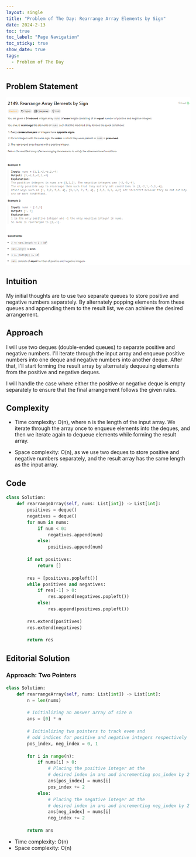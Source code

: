 ```yaml
---
layout: single
title: "Problem of The Day: Rearrange Array Elements by Sign"
date: 2024-2-13
toc: true
toc_label: "Page Navigation"
toc_sticky: true
show_date: true
tags:
  - Problem of The Day
---
```


## Problem Statement

[![problem-2149](/assets/images/2024-02-13_21-10-32-problem-2149.png)](/assets/images/2024-02-13_21-10-32-problem-2149.png)

## Intuition

My initial thoughts are to use two separate queues to store positive and negative numbers separately. By alternately popping elements from these queues and appending them to the result list, we can achieve the desired arrangement.

## Approach

I will use two deques (double-ended queues) to separate positive and negative numbers. I'll iterate through the input array and enqueue positive numbers into one deque and negative numbers into another deque. After that, I'll start forming the result array by alternately dequeuing elements from the positive and negative deques.

I will handle the case where either the positive or negative deque is empty separately to ensure that the final arrangement follows the given rules.

## Complexity

- Time complexity:
  O(n), where n is the length of the input array. We iterate through the array once to enqueue elements into the deques, and then we iterate again to dequeue elements while forming the result array.

- Space complexity:
  O(n), as we use two deques to store positive and negative numbers separately, and the result array has the same length as the input array.

## Code

```python
class Solution:
    def rearrangeArray(self, nums: List[int]) -> List[int]:
        positives = deque()
        negatives = deque()
        for num in nums:
            if num < 0:
                negatives.append(num)
            else:
                positives.append(num)

        if not positives:
            return []

        res = [positives.popleft()]
        while positives and negatives:
            if res[-1] > 0:
                res.append(negatives.popleft())
            else:
                res.append(positives.popleft())

        res.extend(positives)
        res.extend(negatives)

        return res
```

## Editorial Solution

### Approach: Two Pointers

```python
class Solution:
    def rearrangeArray(self, nums: List[int]) -> List[int]:
        n = len(nums)

        # Initializing an answer array of size n
        ans = [0] * n

        # Initializing two pointers to track even and
        # odd indices for positive and negative integers respectively
        pos_index, neg_index = 0, 1

        for i in range(n):
            if nums[i] > 0:
                # Placing the positive integer at the
                # desired index in ans and incrementing pos_index by 2
                ans[pos_index] = nums[i]
                pos_index += 2
            else:
                # Placing the negative integer at the
                # desired index in ans and incrementing neg_index by 2
                ans[neg_index] = nums[i]
                neg_index += 2

        return ans
```

- Time complexity: O(n)
- Space complexity: O(n)
